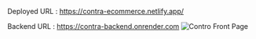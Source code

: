 Deployed URL : https://contra-ecommerce.netlify.app/

Backend URL : https://contra-backend.onrender.com
![Contro Front Page](https://github.com/Hubert-Michael-Seelan/Contra-FrontEnd/assets/133649263/e21c72ab-01cf-4f69-80e4-8ddf9ade1af6)
